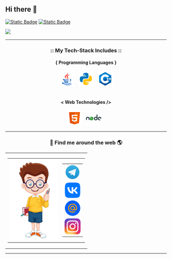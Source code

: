 ## Hi there 👋

<a href="https://t.me/uzi_smuzi"><img alt="Static Badge" src="https://img.shields.io/badge/uzi_smuzi-blue?style=for-the-badge&logo=telegram&logoColor=white"></a> 
<a href="https://vk.com/uzi_smuzii"><img alt="Static Badge" src="https://img.shields.io/badge/vk-%23309fee?style=for-the-badge&logo=vk&logoColor=white"></a>


<img src="https://github.com/ShlenkinVV/ShlenkinVV/blob/main/Gosling.gif"  width=300>
<!-- <img alt="Static Badge" src="https://img.shields.io/badge/python-blue?style=plastic&logo=python&logoColor=white" width=100> -->
<hr>
<h3 align="center"> :: My Tech-Stack Includes :: </h3>

<h4 align='center'>{ Programming Languages }</h4>
<p align='center'>
  <img src="./resources/java.png" />&nbsp;&nbsp;
   <img src="./resources/python.png" />&nbsp;&nbsp;
  <img src="./resources/c%2B%2B.png" /> <br> <br>
</p>

<h4 align='center'>< Web Technologies /></h4>
<p align='center'>
  <img src="./resources/html-5.png" />&nbsp;&nbsp;
  <img src="./resources/nodejs.png" />&nbsp;&nbsp;&nbsp; 
</p>
<hr>
  
<h3 align="center">🔎 Find me around the web 🌎</h3>
<table align="center" width="100%">
  <tr>
    <td align="center">
      <table align="center" width="100%">
        <tr>
          <td align="center">
            <img width="150" height="250" src="./resources/boy.png">
          </td>
          <td align="center">
            <table align="center" width="100%">
              <tr>
                <td align="center">
                  <a href="https://t.me/uzi_smuzi"> <img src="./resources/Telegram.png" width="48px"/> </a>
                </td>
              </tr>
              <tr>
                <td align="center">
                  <a href="https://vk.com/uzi_smuzii"> <img src="./resources/VK.png" width="48px"/> </a>
                </td>
              </tr>
              <tr>
                <td align="center">
                  <a href="https://twitter.com/_motasim_"> <img src="./resources/mail_ru.png" width="48px"/> </a>
                </td>
              </tr>
              <tr>
                <td align="center">
                  <a href="https://www.instagram.com/vo_one"> <img src="./resources/instagram.png" width="50px"/> </a>
                </td>
              </tr>
            </table>
          </td>
        </tr>
      </table>
    </td>
<!--     <td align="center">
      <img width="350" height="250" src="./resources/workspace-gif.gif">
    </td> -->
  </tr>
</table>
<hr>
<!-- <img alt="Static Badge" src="https://img.shields.io/badge/node.js-6DA55F?style=for-the-badge&logo=node.js&logoColor=white"> -->
<!--
**ShlenkinVV/ShlenkinVV** is a ✨ _special_ ✨ repository because its `README.md` (this file) appears on your GitHub profile.
<!--
Here are some ideas to get you started:

- 🔭 I’m currently working on ...
- 🌱 I’m currently learning ...
- 👯 I’m looking to collaborate on ...
- 🤔 I’m looking for help with ...
- 💬 Ask me about ...
- 📫 How to reach me: ...
- 😄 Pronouns: ...
- ⚡ Fun fact: ...
-->
